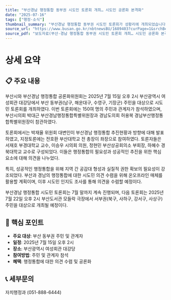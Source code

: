 ```yaml
---
title: "부산경남 행정통합 동부권 시도민 토론회 개최… 시도민 공론화 본격화"
date: "2025-07-16"
tags: ["행정·소식"]
thumbnail_summary: "부산경남 행정통합 동부권 시도민 토론회가 성황리에 개최되었습니다."
source_url: "https://www.busan.go.kr/nbtnewsBU/1689403?curPage=1&srchBeginDt=&srchEndDt=&srchKey=&srchText="
source_pdf: "보도자료(부산·경남 행정통합 동부권 시도민 토론회 개최… 시도민 공론화 본격화).pdf"
---
```


# 상세 요약

## 📋 주요 내용
부산시와 부산경남 행정통합 공론화위원회는 2025년 7월 15일 오후 2시 부산광역시 여성회관 대강당에서 부산 동부권(남구, 해운대구, 수영구, 기장군) 주민을 대상으로 시도민 토론회를 개최하였다. 이번 토론회에는 150여 명의 주민과 관계자가 참석하였으며, 부산시의회 박대근 부산경남행정통합특별위원장과 경남도의회 허용복 경남부산행정통합특별위원장이 참관하였다.

토론회에서는 박재율 위원회 대변인이 부산경남 행정통합 추진현황과 방향에 대해 발표하였고, 지정토론에는 전호환 부산대학교 전 총장이 좌장으로 참여하였다. 토론자들은 서재호 부경대학교 교수, 이승우 시의회 의원, 정현민 부산상공회의소 부회장, 하혜수 경북대학교 교수로 구성되었다. 이들은 행정통합의 필요성과 성공적인 추진을 위한 핵심 요소에 대해 의견을 나누었다.

특히, 성공적인 행정통합을 위해 지역 간 공감대 형성과 실질적 권한 확보의 필요성이 강조되었다. 부산과 경남의 행정통합에 대한 시도민 의견 수렴을 위해 온오프라인 매체를 활용할 계획이며, 이후 시도민 인지도 조사를 통해 의견을 수렴할 예정이다.

부산경남 행정통합 시도민 토론회는 7월 말까지 계속 진행되며, 다음 토론회는 2025년 7월 22일 오후 2시 부산도서관 모들락 극장에서 서부권(북구, 사하구, 강서구, 사상구) 주민을 대상으로 개최될 예정이다.

## 🎯 핵심 포인트
- **주요 대상**: 부산 동부권 주민 및 관계자
- **일정**: 2025년 7월 15일 오후 2시
- **장소**: 부산광역시 여성회관 대강당
- **참여방법**: 주민 및 관계자 참석
- **혜택**: 행정통합에 대한 의견 수렴 및 공론화

## 📞 세부문의
자치행정과 (051-888-6444)